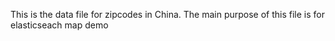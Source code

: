 This is the data file for zipcodes in China.
The main purpose of this file is for elasticseach map demo
